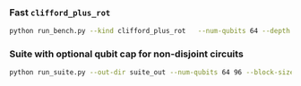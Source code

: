 

### Fast `clifford_plus_rot`

```bash
python run_bench.py --kind clifford_plus_rot   --num-qubits 64 --depth 200 --rot-prob 0.2 --angle-scale 0.1   --block-size 8 --pair-scope block --out result.json
```

### Suite with optional qubit cap for non-disjoint circuits

```bash
python run_suite.py --out-dir suite_out --num-qubits 64 96 --block-size 8   --max-ram-gb 64 --sv-ampops-per-sec 5e9 --log-level INFO   --non-disjoint-qubits 32
```
